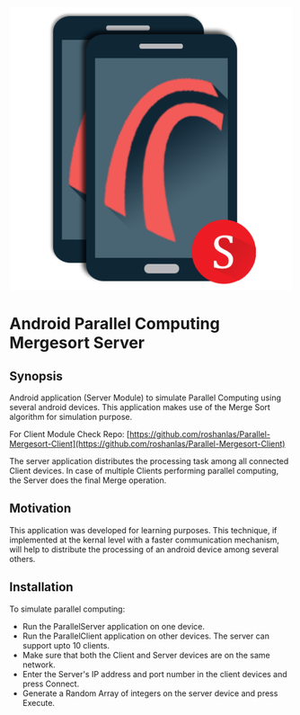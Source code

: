 ![Parallel Mergesort Server Logo](https://github.com/roshanlas/Parallel-Mergesort-Server/blob/master/app/src/main/res/drawable/parallellogoserver.png?raw=true)
# Android Parallel Computing Mergesort Server

## Synopsis
Android application (Server Module) to simulate Parallel Computing using several android devices. This application makes use of the Merge Sort algorithm for simulation purpose.

For Client Module Check Repo: [https://github.com/roshanlas/Parallel-Mergesort-Client](https://github.com/roshanlas/Parallel-Mergesort-Client)

The server application distributes the processing task among all connected Client devices. In case of multiple Clients performing parallel computing, the Server does the final Merge operation.

## Motivation
This application was developed for learning purposes. This technique, if implemented at the kernal level with a faster communication mechanism, will help to distribute the processing of an android device among several others.

## Installation
To simulate parallel computing:
* Run the ParallelServer application on one device.
* Run the ParallelClient application on other devices. The server can support upto 10 clients.
* Make sure that both the Client and Server devices are on the same network.
* Enter the Server's IP address and port number in the client devices and press Connect.
* Generate a Random Array of integers on the server device and press Execute.
